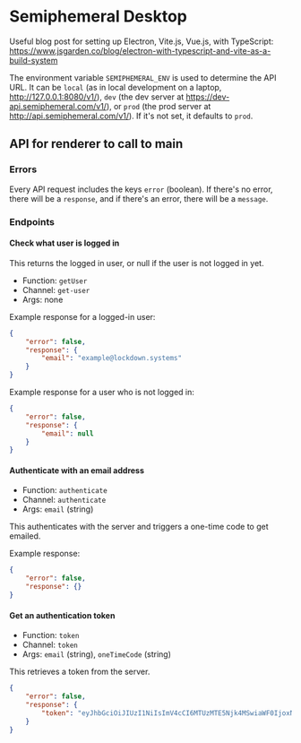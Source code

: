 # Semiphemeral Desktop

Useful blog post for setting up Electron, Vite.js, Vue.js, with TypeScript: https://www.jsgarden.co/blog/electron-with-typescript-and-vite-as-a-build-system

The environment variable `SEMIPHEMERAL_ENV` is used to determine the API URL. It can be `local` (as in local development on a laptop, http://127.0.0.1:8080/v1/), `dev` (the dev server at https://dev-api.semiphemeral.com/v1/), or `prod` (the prod server at http://api.semiphemeral.com/v1/). If it's not set, it defaults to `prod`.

## API for renderer to call to main

### Errors

Every API request includes the keys `error` (boolean). If there's no error, there will be a `response`, and if there's an error, there will be a `message`.

### Endpoints

#### Check what user is logged in

This returns the logged in user, or null if the user is not logged in yet.

- Function: `getUser`
- Channel: `get-user`
- Args: none

Example response for a logged-in user:

```json
{
    "error": false,
    "response": {
        "email": "example@lockdown.systems"
    }
}
```

Example response for a user who is not logged in:

```json
{
    "error": false,
    "response": {
        "email": null
    }
}
```

#### Authenticate with an email address

- Function: `authenticate`
- Channel: `authenticate`
- Args: `email` (string)

This authenticates with the server and triggers a one-time code to get emailed. 

Example response:

```json
{
    "error": false,
    "response": {}
}
```

#### Get an authentication token

- Function: `token`
- Channel: `token`
- Args: `email` (string), `oneTimeCode` (string)

This retrieves a token from the server.

```json
{
    "error": false,
    "response": {
        "token": "eyJhbGciOiJIUzI1NiIsImV4cCI6MTUzMTE5Njk4MSwiaWF0IjoxNTMxMTY4MTgxfQ.eyJpZCI6MX0.TBSvfrICMxtvWgpVZzqTl6wHYNQuGPOaZpuAKwwIXXo"
    }
}
```

